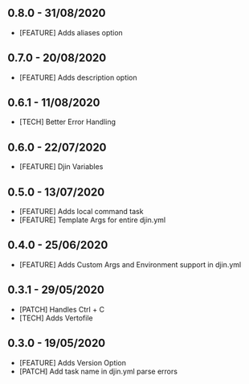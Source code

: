 ## 0.8.0 - 31/08/2020
 * [FEATURE] Adds aliases option

## 0.7.0 - 20/08/2020
 * [FEATURE] Adds description option

## 0.6.1 - 11/08/2020
 * [TECH] Better Error Handling

## 0.6.0 - 22/07/2020
 * [FEATURE] Djin Variables

## 0.5.0 - 13/07/2020
 * [FEATURE] Adds local command task
 * [FEATURE] Template Args for entire djin.yml

## 0.4.0 - 25/06/2020
 * [FEATURE] Adds Custom Args and Environment support in djin.yml

## 0.3.1 - 29/05/2020
 * [PATCH] Handles Ctrl + C
 * [TECH] Adds Vertofile

## 0.3.0 - 19/05/2020
 * [FEATURE] Adds Version Option
 * [PATCH] Add task name in djin.yml parse errors

